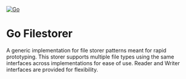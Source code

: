 [![Go](https://github.com/TheGrandPackard/go-filestorer/actions/workflows/go.yml/badge.svg)](https://github.com/TheGrandPackard/go-filestorer/actions/workflows/go.yml)
# Go Filestorer

A generic implementation for file storer patterns meant for rapid prototyping. This storer supports multiple file types using the same interfaces across implementations for ease of use. Reader and Writer interfaces are provided for flexibility.
